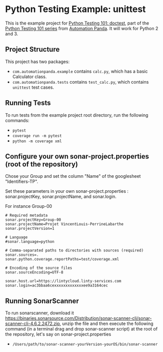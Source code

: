 Python Testing Example: unittest
================================
This is the example project for
[Python Testing 101: doctest](https://automationpanda.com/2017/03/06/python-testing-101-doctest/),
part of the
[Python Testing 101 series](https://automationpanda.com/2017/03/06/python-testing-101-introduction/)
from [Automation Panda](https://automationpanda.com/).
It will work for Python 2 and 3.

Project Structure
-----------------
This project has two packages:
* `com.automationpanda.example` contains `calc.py`, which has a basic Calculator class.
* `com.automationpanda.tests` contains `test_calc.py`, which contains `unittest` test cases.

Running Tests
-------------

To run tests from the example project root directory, run the following commands:
* `pytest`
* `coverage run -m pytest`
* `python -m coverage xml`

Configure your own sonar-project.properties (root of the repository)
-------------
Chose your Group and set the column "Name" of the googlesheet "Identifiers-TP".

Set these parameters in your own sonar-project.properties : sonar.projectKey, sonar.projectName, and sonar.login.


For instance Group-00


    # Required metadata
    sonar.projectKey=Group-00
    sonar.projectName=Projet VincentLouis-PerrineLabarthe 
    sonar.projectVersion=1

    # Language
    #sonar.language=python

    # Comma-separated paths to directories with sources (required)
    sonar.sources=.
    sonar.python.coverage.reportPaths=test/coverage.xml

    # Encoding of the source files
    sonar.sourceEncoding=UTF-8

    sonar.host.url=https://lintycloud.linty-services.com
    sonar.login=ac3bbaa6cexxxxxxxxxxxxxee9a3164cec


Running SonarScanner
-------------
To run sonarscanner, download it https://binaries.sonarsource.com/Distribution/sonar-scanner-cli/sonar-scanner-cli-4.6.2.2472.zip, unzip the file and then execute the following command (in a terminal drag and drop sonar-scanner script) at the root of the repository, let's say on sonar-project.properties
* `/Users/path/to/sonar-scanner-yourVersion-yourOS/bin/sonar-scanner`
